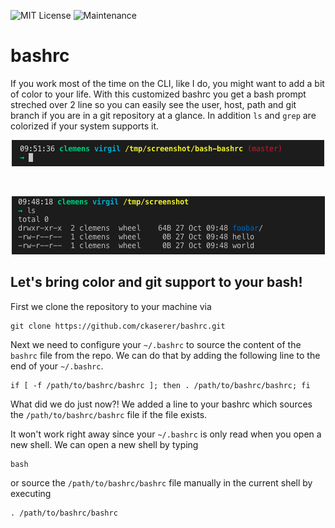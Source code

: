 ![MIT License](https://img.shields.io/badge/license-MIT-brightgreen.svg?style=flat-square)
![Maintenance](https://img.shields.io/maintenance/yes/2020?style=flat-square)
# bashrc

If you work most of the time on the CLI, like I do, you might want to add a bit of color to your life. With this customized bashrc you get a bash prompt streched over 2 line so you can easily see the user, host, path and git branch if you are in a git repository at a glance. In addition `ls` and `grep` are colorized if your system supports it.

<p align="center">
<img alt="git" src="./.images/git.png">
</p>

<br>

<p align="center">
<img alt="nogit" src="./.images/no-git.png">
</p>


## Let's bring color and git support to your bash!

First we clone the repository to your machine via

```
git clone https://github.com/ckaserer/bashrc.git
```

Next we need to configure your `~/.bashrc` to source the content of the `bashrc` file from the repo. We can do that by adding the following line to the end of your `~/.bashrc`.

```
if [ -f /path/to/bashrc/bashrc ]; then . /path/to/bashrc/bashrc; fi
```

What did we do just now?! We added a line to your bashrc which sources the `/path/to/bashrc/bashrc` file if the file exists.

It won't work right away since your `~/.bashrc` is only read when you open a new shell. We can open a new shell by typing 

```
bash
``` 

or source the `/path/to/bashrc/bashrc` file manually in the current shell by executing

```
. /path/to/bashrc/bashrc
```
